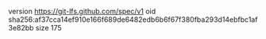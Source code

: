 version https://git-lfs.github.com/spec/v1
oid sha256:af37cca14ef910e166f689de6482edb6b6f67f380fba293d14ebfbc1af3e82bb
size 175
